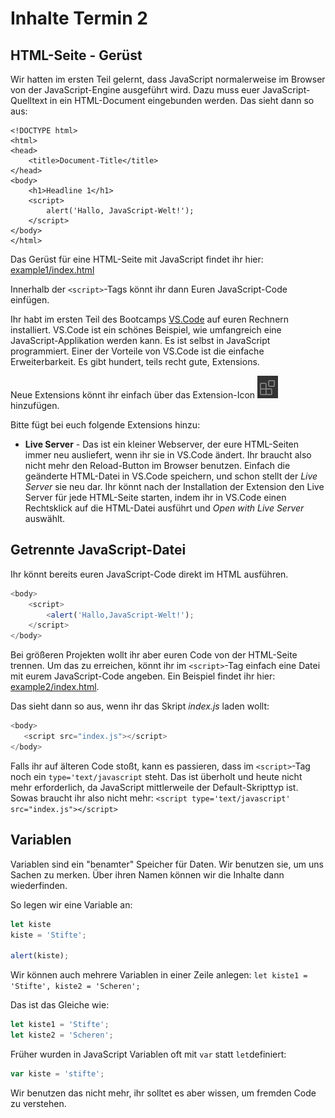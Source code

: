 # Inhalte Termin 2

## HTML-Seite - Gerüst
Wir hatten im ersten Teil gelernt, dass JavaScript normalerweise im Browser von der JavaScript-Engine ausgeführt wird. Dazu muss euer JavaScript-Quelltext in ein HTML-Document eingebunden werden. Das sieht dann so aus:
```
<!DOCTYPE html>
<html>
<head>
    <title>Document-Title</title>
</head>
<body>
    <h1>Headline 1</h1>
    <script>
        alert('Hallo, JavaScript-Welt!');
    </script>
</body>
</html>
```

Das Gerüst für eine HTML-Seite mit JavaScript findet ihr hier: [example1/index.html](example1/index.html)

Innerhalb der `<script>`-Tags könnt ihr dann Euren JavaScript-Code einfügen.

Ihr habt im ersten Teil des Bootcamps [VS.Code](https://code.visualstudio.com/) auf euren Rechnern installiert. VS.Code ist ein schönes Beispiel, wie umfangreich eine JavaScript-Applikation werden kann. Es ist selbst in JavaScript programmiert. Einer der Vorteile von VS.Code ist die einfache Erweiterbarkeit. Es gibt hundert, teils recht gute, Extensions. 

Neue Extensions könnt ihr einfach über das Extension-Icon ![Extension-Icon](../images/vs.code-extension-icon.PNG "Extension Icon") hinzufügen. 

Bitte fügt bei euch folgende Extensions hinzu:

- **Live Server** - Das ist ein kleiner Webserver, der eure HTML-Seiten immer neu ausliefert, wenn ihr sie in VS.Code ändert. Ihr braucht also nicht mehr den Reload-Button im Browser benutzen. Einfach die geänderte HTML-Datei in VS.Code speichern, und schon stellt der _Live Server_ sie neu dar. 
Ihr könnt nach der Installation der Extension den Live Server für jede HTML-Seite starten, indem ihr in VS.Code einen Rechtsklick auf die HTML-Datei ausführt und *Open with Live Server* auswählt.

## Getrennte JavaScript-Datei

Ihr könnt bereits euren JavaScript-Code direkt im HTML ausführen. 
```javascript
<body>
    <script>
        <alert('Hallo,JavaScript-Welt!');
    </script>
</body>
```
Bei größeren Projekten wollt ihr aber euren Code von der HTML-Seite trennen. Um das zu erreichen, könnt ihr im `<script>`-Tag einfach eine Datei mit eurem JavaScript-Code angeben. Ein Beispiel findet ihr hier: [example2/index.html](example2/index.html).


Das sieht dann so aus, wenn ihr das Skript _index.js_ laden wollt:
```javascript
<body>
   <script src="index.js"></script>
</body>
```
Falls ihr auf älteren Code stoßt, kann es passieren, dass im `<script>`-Tag noch ein `type='text/javascript` steht. Das ist überholt und heute nicht mehr erforderlich, da JavaScript mittlerweile der Default-Skripttyp ist.
Sowas braucht ihr also nicht mehr:
`<script type='text/javascript' src="index.js"></script>` 

## Variablen
Variablen sind ein "benamter" Speicher für Daten. Wir benutzen sie, um uns Sachen zu merken. Über ihren Namen können wir die Inhalte dann wiederfinden.

So legen wir eine Variable an:
```javascript 
let kiste
kiste = 'Stifte';

alert(kiste);
 ```

Wir können auch mehrere Variablen in einer Zeile anlegen:
`let kiste1 = 'Stifte', kiste2 = 'Scheren';`

Das ist das Gleiche wie:

```javascript
let kiste1 = 'Stifte';
let kiste2 = 'Scheren';
 ```

Früher wurden in JavaScript Variablen oft mit `var` statt `let`definiert:
```javascript
var kiste = 'stifte';
 ```

Wir benutzen das nicht mehr, ihr solltet es aber wissen, um fremden Code zu verstehen.


